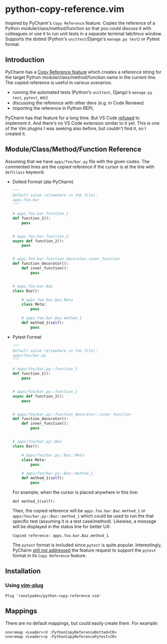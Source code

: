 python-copy-reference.vim
=========================
Inspired by PyCharm's `Copy Reference` feature. Copies the reference of a Python module/class/method/function so that you could discuss it with colleagues or use it to run unit tests in a separate terminal tab/tmux window. Supports the dotted (Python's `unittest`/Django's `manage.py test`) or Pytest format.

Introduction
------------
PyCharm has a [Copy Reference feature](https://www.jetbrains.com/help/pycharm/working-with-source-code.html#copy_paste) which creates a reference string for the target Python module/class/method/function name in the current line. The copied reference is useful in various scenarios:
- running the automated tests (Python's `unittest`, Django's `manage.py test`, `pytest`, etc)
- discussing the reference with other devs (e.g. in Code Reviews)
- importing the reference in Python REPL

PyCharm has that feature for a long time. But VS Code [refused](https://github.com/Microsoft/vscode/issues/12518) to implement it. And there's no VS Code extension similar to it yet. This is one of the Vim plugins I was seeking also before, but couldn't find it, so I created it.

Module/Class/Method/Function Reference
--------------------------------------
Assuming that we have `apps/foo/bar.py` file with the given codes. The commented lines are the copied reference if the cursor is at the line with `def`/`class` keyword.
- Dotted Format (ala-PyCharm)
    ```python
    """
    Default value (elsewhere in the file):
    apps.foo.bar
    """

    # apps.foo.bar.function_1
    def function_1():
        pass


    # apps.foo.bar.function_2
    async def function_2():
        pass


    # apps.foo.bar.function_decorator.inner_function
    def function_decorator():
        def inner_function():
            pass


    # apps.foo.bar.Baz
    class Baz():

        # apps.foo.bar.Baz.Meta
        class Meta:
            pass

        # apps.foo.bar.Baz.method_1
        def method_1(self):
            pass
    ```
- Pytest Format
    ```python
    """
    Default value (elsewhere in the file):
    apps/foo/bar.py
    """

    # apps/foo/bar.py::function_1
    def function_1():
        pass


    # apps/foo/bar.py::function_2
    async def function_2():
        pass


    # apps/foo/bar.py::function_decorator::inner_function
    def function_decorator():
        def inner_function():
            pass


    # apps/foo/bar.py::Baz
    class Baz():

        # apps/foo/bar.py::Baz::Meta
        class Meta:
            pass

        # apps/foo/bar.py::Baz::method_1
        def method_1(self):
            pass
    ```
    For example, when the cursor is placed anywhere in this line:

    `def method_1(self):`

    Then, the copied reference will be `apps.foo.bar.Baz.method_1` or `apps/foo/bar.py::Baz::method_1` which could be used to run the that specific test (assuming it is a test case/method). Likewise, a message will be displayed in the status line for better UX:

    `Copied reference: apps.foo.bar.Baz.method_1`

    The `pytest` format is included since `pytest` is quite popular. Interestingly, PyCharm [still not addressed](https://intellij-support.jetbrains.com/hc/en-us/community/posts/115000094324-Change-Pycharm-s-Copy-Reference-path-format) the feature request to support the `pytest` format in its `Copy Reference` feature.

Installation
------------

### Using [vim-plug](https://github.com/junegunn/vim-plug)

```vim
Plug 'ranelpadon/python-copy-reference.vim'
```

Mappings
--------
There are no default mappings, but could easily create them. For example:
```
nnoremap <Leader>rd :PythonCopyReferenceDotted<CR>
nnoremap <Leader>rp :PythonCopyReferencePytest<CR>
```
